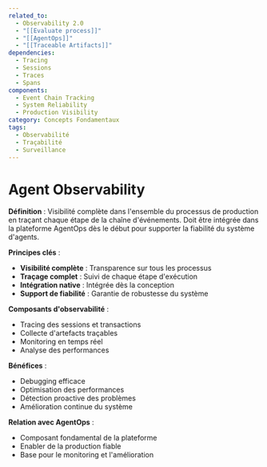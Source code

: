 ```yaml
---
related_to:
  - Observability 2.0
  - "[[Evaluate process]]"
  - "[[AgentOps]]"
  - "[[Traceable Artifacts]]"
dependencies:
  - Tracing
  - Sessions
  - Traces
  - Spans
components:
  - Event Chain Tracking
  - System Reliability
  - Production Visibility
category: Concepts Fondamentaux
tags:
  - Observabilité
  - Traçabilité
  - Surveillance
---
```


# Agent Observability

**Définition** : Visibilité complète dans l'ensemble du processus de production en traçant chaque étape de la chaîne d'événements. Doit être intégrée dans la plateforme AgentOps dès le début pour supporter la fiabilité du système d'agents.

**Principes clés** :
- **Visibilité complète** : Transparence sur tous les processus
- **Traçage complet** : Suivi de chaque étape d'exécution
- **Intégration native** : Intégrée dès la conception
- **Support de fiabilité** : Garantie de robustesse du système

**Composants d'observabilité** :
- Tracing des sessions et transactions
- Collecte d'artefacts traçables
- Monitoring en temps réel
- Analyse des performances

**Bénéfices** :
- Debugging efficace
- Optimisation des performances
- Détection proactive des problèmes
- Amélioration continue du système

**Relation avec AgentOps** :
- Composant fondamental de la plateforme
- Enabler de la production fiable
- Base pour le monitoring et l'amélioration
